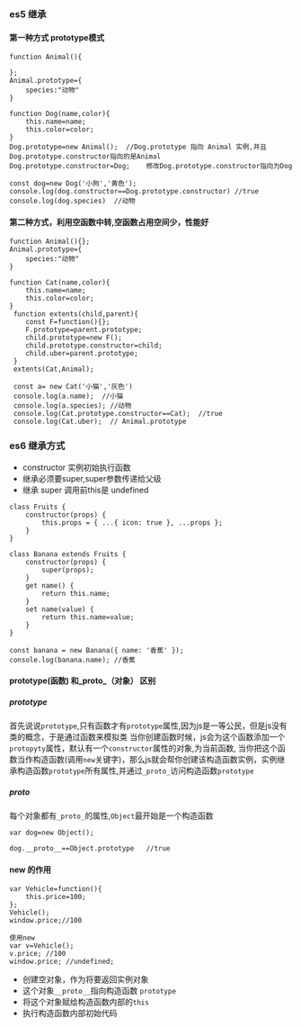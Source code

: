 ### es5 继承

#### 第一种方式 prototype模式
```
function Animal(){

};
Animal.prototype={
    species:"动物"
}

function Dog(name,color){
    this.name=name;
    this.color=color;
}
Dog.prototype=new Animal();  //Dog.prototype 指向 Animal 实例,并且Dog.prototype.constructor指向的是Animal
Dog.prototype.constructor=Dog;    修改Dog.prototype.constructor指向为Dog

const dog=new Dog('小狗','黄色');
console.log(dog.constructor==Dog.prototype.constructor) //true
console.log(dog.species)  //动物
```
#### 第二种方式，利用空函数中转,空函数占用空间少，性能好
```
function Animal(){};
Animal.prototype={
    species:"动物"
}

function Cat(name,color){
    this.name=name;
    this.color=color;
}
 function extents(child,parent){
    const F=function(){};
    F.prototype=parent.prototype;
    child.prototype=new F();
    child.prototype.constructor=child;
    child.uber=parent.prototype;
 }
 extents(Cat,Animal);

 const a= new Cat('小猫','灰色')
 console.log(a.name);  //小猫
 console.log(a.species); //动物
 console.log(Cat.prototype.constructor==Cat);  //true
 console.log(Cat.uber);  // Animal.prototype
```

### es6 继承方式
- constructor 实例初始执行函数 
- 继承必须要super,super参数传递给父级
- 继承 super 调用前this是 undefined
```
class Fruits {
    constructor(props) {
        this.props = { ...{ icon: true }, ...props };
    }
}

class Banana extends Fruits {
    constructor(props) {
        super(props);
    }
    get name() {
        return this.name;
    }
    set name(value) {
        return this.name=value;
    }
}

const banana = new Banana({ name: '香蕉' });
console.log(banana.name); //香蕉
```

#### prototype(函数) 和_proto_（对象）  区别

##### prototype 
首先说说```prototype```,只有函数才有```prototype```属性,因为js是一等公民，但是js没有类的概念，于是通过函数来模拟类
当你创建函数时候，js会为这个函数添加一个```protopyty```属性，默认有一个```constructor```属性的对象,为当前函数,
当你把这个函数当作构造函数(调用```new```关键字)，那么js就会帮你创建该构造函数实例，实例继承构造函数```prototype```所有属性,并通过```_proto_```访问构造函数```prototype```

##### _proto_
每个对象都有```_proto_```的属性,```Object```最开始是一个构造函数
```
var dog=new Object();

dog.__proto__==Object.prototype   //true

```
<!-- [查阅资料]((https://github.com/creeperyang/blog/issues/9)) -->


#### new 的作用
```
var Vehicle=function(){
    this.price=100;
};
Vehicle();
window.price;//100

使用new 
var v=Vehicle();
v.price; //100
window.price; //undefined;

```
- 创建空对象，作为将要返回实例对象
- 这个对象```__proto__```指向构造函数 ```prototype```
- 将这个对象赋给构造函数内部的```this```
- 执行构造函数内部初始代码

<!-- https://javascript.ruanyifeng.com/oop/basic.html#toc2 -->